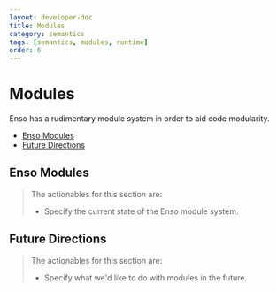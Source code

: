 ```yaml
---
layout: developer-doc
title: Modules
category: semantics
tags: [semantics, modules, runtime]
order: 6
---
```


# Modules
Enso has a rudimentary module system in order to aid code modularity.

<!-- MarkdownTOC levels="2,3" autolink="true" -->

- [Enso Modules](#enso-modules)
- [Future Directions](#future-directions)

<!-- /MarkdownTOC -->

## Enso Modules

> The actionables for this section are:
> 
> - Specify the current state of the Enso module system.

## Future Directions

> The actionables for this section are:
> 
> - Specify what we'd like to do with modules in the future.
